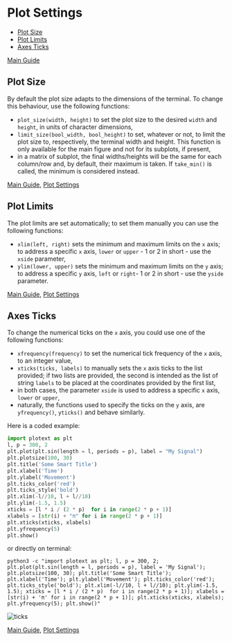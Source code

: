 # Plot Settings
- [Plot Size](https://github.com/piccolomo/plotext/blob/master/readme/settings.md#plot-size)
- [Plot Limits](https://github.com/piccolomo/plotext/blob/master/readme/settings.md#plot-limits)
- [Axes Ticks](https://github.com/piccolomo/plotext/blob/master/readme/settings.md#axes-ticks)

[Main Guide](https://github.com/piccolomo/plotext#guide)


## Plot Size
By default the plot size adapts to the dimensions of the terminal. To change this behaviour, use the following functions:

 - `plot_size(width, height)` to set the plot size to the desired `width` and `height`, in units of character dimensions,
 - `limit_size(bool_width, bool_height)` to set, whatever or not, to limit the plot size to, respectively, the terminal width and height. This function is only available for the main figure and not for its subplots, if present,
 - in a matrix of subplot, the final widths/heights will be the same for each column/row and, by default, their maximum is taken. If `take_min()` is called, the minimum is considered instead.

[Main Guide](https://github.com/piccolomo/plotext#guide), [Plot Settings](https://github.com/piccolomo/plotext/blob/master/readme/settings.md#plot-aspect)


## Plot Limits
The plot limits are set automatically; to set them manually you can use the following functions:

 - `xlim(left, right)` sets the minimum and maximum limits on the `x` axis; to address a specific `x` axis, `lower` or `upper` - 1 or 2 in short - use the `xside` parameter,
 - `ylim(lower, upper)` sets the minimum and maximum limits on the `y` axis; to address a specific `y` axis, `left` or `right`- 1 or 2 in short - use the `yside` parameter.


[Main Guide](https://github.com/piccolomo/plotext#guide), [Plot Settings](https://github.com/piccolomo/plotext/blob/master/readme/settings.md)


## Axes Ticks
To change the numerical ticks on the `x` axis, you could use one of the following functions:

- `xfrequency(frequency)` to set the numerical tick frequency of the `x` axis, to an integer value,
- `xticks(ticks, labels)` to manually sets the `x` axis ticks to the list provided; if two lists are provided, the second is intended as the list of string `labels` to be placed at the coordinates provided by the first list,
- in both cases, the parameter `xside` is used to address a specific `x` axis, `lower` or `upper`,
- naturally, the functions used to specify the ticks on the `y` axis, are `yfrequency()`, `yticks()` and behave similarly.

Here is a coded example:
```python
import plotext as plt
l, p = 300, 2
plt.plot(plt.sin(length = l, periods = p), label = "My Signal")
plt.plotsize(100, 30)
plt.title('Some Smart Title')
plt.xlabel('Time')
plt.ylabel('Movement')
plt.ticks_color('red')
plt.ticks_style('bold')
plt.xlim(-l//10, l + l//10)
plt.ylim(-1.5, 1.5)
xticks = [l * i / (2 * p)  for i in range(2 * p + 1)]
xlabels = [str(i) + "π" for i in range(2 * p + 1)]
plt.xticks(xticks, xlabels)
plt.yfrequency(5)
plt.show()
```
or directly on terminal:
```console
python3 -c "import plotext as plt; l, p = 300, 2; plt.plot(plt.sin(length = l, periods = p), label = 'My Signal'); plt.plotsize(100, 30); plt.title('Some Smart Title'); plt.xlabel('Time'); plt.ylabel('Movement'); plt.ticks_color('red'); plt.ticks_style('bold'); plt.xlim(-l//10, l + l//10); plt.ylim(-1.5, 1.5); xticks = [l * i / (2 * p)  for i in range(2 * p + 1)]; xlabels = [str(i) + 'π' for i in range(2 * p + 1)]; plt.xticks(xticks, xlabels); plt.yfrequency(5); plt.show()"
```
![ticks](https://raw.githubusercontent.com/piccolomo/plotext/master/data/ticks.png)

[Main Guide](https://github.com/piccolomo/plotext#guide), [Plot Settings](https://github.com/piccolomo/plotext/blob/master/readme/settings.md)